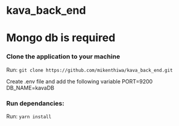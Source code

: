 # kava_back_end

# Mongo db is required

### Clone the application to your machine

Run: `git clone https://github.com/mikenthiwa/kava_back_end.git`

Create .env file and add the following variable
PORT=9200
DB_NAME=kavaDB

### Run dependancies: 
Run: `yarn install`

